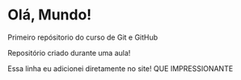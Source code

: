 # Olá, Mundo!
 Primeiro repósitorio do curso de Git e GitHub

Repositório criado durante uma aula!

Essa linha eu adicionei diretamente no site! QUE IMPRESSIONANTE
